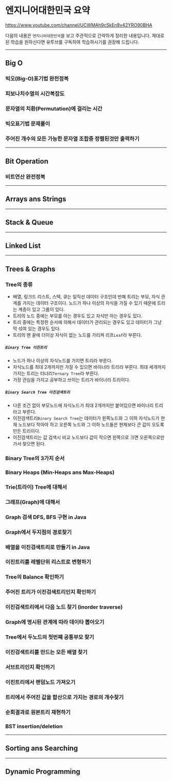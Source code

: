 # 엔지니어대한민국 요약

https://www.youtube.com/channel/UCWMAh9cSkEn8v42YRO90BHA

다음의 내용은 `엔지니어대한민국`을 보고 주관적으로 간략하게 정리한 내용입니다. 제대로된 학습을 원하신다면 유투브를 구독하여 학습하시기를 권장해 드립니다.

---

## Big O

### 빅오(Big-O)표기법 완전정복

### 피보나치수열의 시간복잡도

### 문자열의 치환(Permutation)에 걸리는 시간

### 빅오표기법 문제풀이

### 주어진 개수의 모든 가능한 문자열 조합중 정렬된것만 출력하기

---

## Bit Operation

### 비트연산 완전정복

---

## Arrays ans Strings

---

## Stack & Queue

---

## Linked List

---

## Trees & Graphs

### Tree의 종류

* 배열, 링크드 리스트, 스택, 큐는 일직선 데이터 구조인데 반해 트리는 부모, 자식 관계를 가지는 데이터 구조이다. 노드가 하나 이상의 자식을 가질 수 있기 때문에 트리는 계층이 있고 그룹이 있다.
* 트리의 노드 중에는 부모를 아는 경우도 있고 자식만 아는 경우도 있다.
* 트리 중에는 특정한 순서에 의해서 데이터가 관리되는 경우도 있고 데이터가 그냥 막 섞여 있는 경우도 있다.
* 트리의 맨 끝에 더이상 자식이 없는 노드를 가리켜 리프`Leaf`라 부른다.

<!-- 일부러 #를 4개가 아닌 5개로 지정 -->
##### `Binary Tree 이진트리` 

* 노드가 하나 이상의 자식노드를 가지면 트리라 부른다.
* 자식노드를 최대 2개까지만 가질 수 있으면 바이너라 트리라 부른다. 최대 세개까지 가지는 트리는 터너리`Ternary Tree`라 부른다.
* 가장 관심을 가지고 공부하고 쓰이는 트리가 바이너리 트리이다.

##### `Binary Search Tree 이진검색트리`

* 다른 조건 없이 부모노드에 자식노드가 최대 2개까지만 붙어있으면 바이너리 트리라고 부른다.
* 이진검색트리`Binary Search Tree`는 데이터가 왼쪽노드와 그 이하 자식노드가 현재 노드보다 작아야 하고 오른쪽 노드와 그 이하 노드들은 현재보다 큰 값이 오도록 만든 트리이다.
* 이진검색트리는 값 검색시 비교 노드보다 값이 작으면 왼쪽으로 크면 오른쪽으로만 가서 찾으면 된다.

### Binary Tree의 3가지 순서

### Binary Heaps (Min-Heaps ans Max-Heaps)

### Trie(트라이) Tree에 대해서

### 그래프(Graph)에 대해서

### Graph 검색 DFS, BFS 구현 in Java

### Graph에서 두지점의 경로찾기

### 배열을 이진검색트리로 만들기 in Java

### 이진트리를 레벨단위 리스트로 변형하기

### Tree의 Balance 확인하기

### 주어진 트리가 이진검색트리인지 확인하기

### 이진검색트리에서 다음 노드 찾기 (inorder traverse)

### Graph에 명시된 관계에 따라 데이타 뽑아오기

### Tree에서 두노드의 첫번째 공통부모 찾기

### 이진검색트리를 만드는 모든 배열 찾기

### 서브트리인지 확인하기

### 이진트리에서 랜덤노드 가져오기

### 트리에서 주어진 값을 합산으로 가지는 경로의 개수찾기

### 순회결과로 원본트리 재현하기

### BST insertion/deletion

---

## Sorting ans Searching

---

## Dynamic Programming
